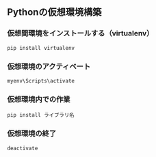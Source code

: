 ## Pythonの仮想環境構築

### 仮想間環境をインストールする（virtualenv）
```
pip install virtualenv
```

### 仮想環境のアクティベート
```
myenv\Scripts\activate
```

### 仮想環境内での作業
```
pip install ライブラリ名
```

### 仮想環境の終了
```
deactivate
```
